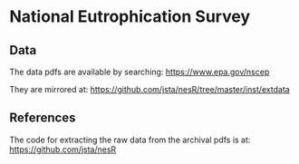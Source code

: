 # National Eutrophication Survey

## Data

The data pdfs are available by searching: https://www.epa.gov/nscep

They are mirrored at: https://github.com/jsta/nesR/tree/master/inst/extdata

## References

The code for extracting the raw data from the archival pdfs is at:
https://github.com/jsta/nesR